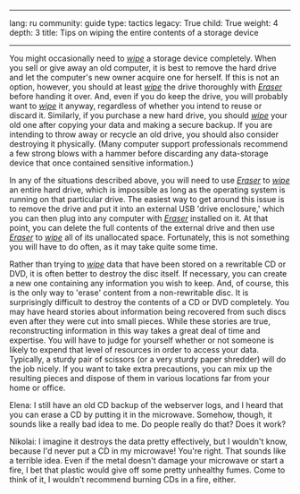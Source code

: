 

---

lang: ru
community: guide
type: tactics
legacy: True
child: True
weight: 4
depth: 3
title: Tips on wiping the entire contents of a storage device

---

You might occasionally need to [*wipe*](/en/glossary#Wiping) a storage device completely. When you sell or give away an old computer, it is best to remove the hard drive and let the computer's new owner acquire one for herself. If this is not an option, however, you should at least [*wipe*](/en/glossary#Wiping) the drive thoroughly with [*Eraser*](/en/glossary#Eraser) before handing it over. And, even if you do keep the drive, you will probably want to [*wipe*](/en/glossary#Wiping) it anyway, regardless of whether you intend to reuse or discard it. Similarly, if you purchase a new hard drive, you should [*wipe*](/en/glossary#Wiping) your old one after copying your data and making a secure backup. If you are intending to throw away or recycle an old drive, you should also consider destroying it physically. (Many computer support professionals recommend a few strong blows with a hammer before discarding any data-storage device that once contained sensitive information.)

In any of the situations described above, you will need to use [*Eraser*](/en/glossary#Eraser) to [*wipe*](/en/glossary#Wiping) an entire hard drive, which is impossible as long as the operating system is running on that particular drive. The easiest way to get around this issue is to remove the drive and put it into an external USB 'drive enclosure,' which you can then plug into any computer with [*Eraser*](/en/glossary#Eraser) installed on it. At that point, you can delete the full contents of the external drive and then use [*Eraser*](/en/glossary#Eraser) to [*wipe*](/en/glossary#Wiping) all of its unallocated space. Fortunately, this is not something you will have to do often, as it may take quite some time.

Rather than trying to [*wipe*](/en/glossary#Wiping) data that have been stored on a rewritable CD or DVD, it is often better to destroy the disc itself. If necessary, you can create a new one containing any information you wish to keep. And, of course, this is the only way to 'erase' content from a non-rewritable disc. It is surprisingly difficult to destroy the contents of a CD or DVD completely. You may have heard stories about information being recovered from such discs even after they were cut into small pieces. While these stories are true, reconstructing information in this way takes a great deal of time and expertise. You will have to judge for yourself whether or not someone is likely to expend that level of resources in order to access your data. Typically, a sturdy pair of scissors (or a very sturdy paper shredder) will do the job nicely. If you want to take extra precautions, you can mix up the resulting pieces and dispose of them in various locations far from your home or office. 

<div class="background" markdown="1">
Elena: I still have an old CD backup of the webserver logs, and I heard that you can erase a CD by putting it in the microwave. Somehow, though, it sounds like a really bad idea to me. Do people really do that? Does it work?

Nikolai: I imagine it destroys the data pretty effectively, but I wouldn't know, because I'd never put a CD in my microwave! You're right. That sounds like a terrible idea. Even if the metal doesn't damage your microwave or start a fire, I bet that plastic would give off some pretty unhealthy fumes. Come to think of it, I wouldn't recommend burning CDs in a fire, either.
</div>

